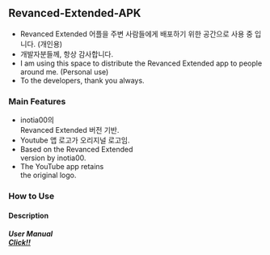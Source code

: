 ## Revanced-Extended-APK

- Revanced Extended 어플을 주변 사람들에게 배포하기 위한 공간으로 사용 중 입니다. (개인용)
- 개발자분들께, 항상 감사합니다. <br/>
- I am using this space to distribute the Revanced Extended app to people around me. (Personal use)
- To the developers, thank you always.

### Main Features

* inotia00의 <br>Revanced Extended 버전 기반.
* Youtube 앱 로고가 오리지널 로고임.
* Based on the Revanced Extended <br>version by inotia00.
* The YouTube app retains <br>the original logo. 

### How to Use

#### Description
##### User Manual<br><a href="https://lctw2022.blogspot.com/2024/10/blog-post.html?m=1">Click!!</a> 
